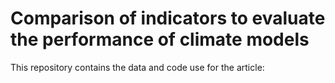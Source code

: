 # Comparison of indicators to evaluate the performance of climate models

This repository contains the data and code use for the article:

